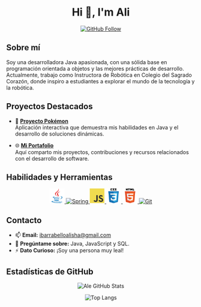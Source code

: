 <h1 align="center">Hi 👋, I'm Ali</h1>

<p align="center">
  <a href="https://github.com/aleib12">
    <img src="https://img.shields.io/github/followers/aleib12?label=Follow&style=social" alt="GitHub Follow" />
  </a>
</p>

## Sobre mí

Soy una desarrolladora Java apasionada, con una sólida base en programación orientada a objetos y las mejores prácticas de desarrollo. Actualmente, trabajo como Instructora de Robótica en Colegio del Sagrado Corazón, donde inspiro a estudiantes a explorar el mundo de la tecnología y la robótica.

## Proyectos Destacados

- 🔭 **[Proyecto Pokémon](https://projecto-pokemon.vercel.app)**  
  Aplicación interactiva que demuestra mis habilidades en Java y el desarrollo de soluciones dinámicas.

- 🌐 **[Mi Portafolio](https://portafolio-sable-chi.vercel.app/)**  
  Aquí comparto mis proyectos, contribuciones y recursos relacionados con el desarrollo de software.

## Habilidades y Herramientas

<p align="center">
  <a href="https://www.java.com" target="_blank" rel="noreferrer">
    <img src="https://raw.githubusercontent.com/devicons/devicon/master/icons/java/java-original.svg" alt="Java" width="40" height="40"/>
  </a>
  <a href="https://spring.io/" target="_blank" rel="noreferrer">
    <img src="https://www.vectorlogo.zone/logos/springio/springio-icon.svg" alt="Spring" width="40" height="40"/>
  </a>
  <a href="https://developer.mozilla.org/en-US/docs/Web/JavaScript" target="_blank" rel="noreferrer">
    <img src="https://raw.githubusercontent.com/devicons/devicon/master/icons/javascript/javascript-original.svg" alt="JavaScript" width="40" height="40"/>
  </a>
  <a href="https://www.w3schools.com/css/" target="_blank" rel="noreferrer">
    <img src="https://raw.githubusercontent.com/devicons/devicon/master/icons/css3/css3-original-wordmark.svg" alt="CSS3" width="40" height="40"/>
  </a>
  <a href="https://www.w3.org/html/" target="_blank" rel="noreferrer">
    <img src="https://raw.githubusercontent.com/devicons/devicon/master/icons/html5/html5-original-wordmark.svg" alt="HTML5" width="40" height="40"/>
  </a>
  <a href="https://git-scm.com/" target="_blank" rel="noreferrer">
    <img src="https://www.vectorlogo.zone/logos/git-scm/git-scm-icon.svg" alt="Git" width="40" height="40"/>
  </a>
  <!-- Agrega más íconos según tus habilidades -->
</p>

## Contacto

- 📫 **Email:** [ibarrabelloalisha@gmail.com](mailto:ibarrabelloalisha@gmail.com)
- 💬 **Pregúntame sobre:** Java, JavaScript y SQL.
- ⚡ **Dato Curioso:** ¡Soy una persona muy leal!

## Estadísticas de GitHub

<p align="center">
  <img src="https://github-readme-stats.vercel.app/api?username=aleib12&show_icons=true&locale=en" alt="Ale GitHub Stats" />
</p>
<p align="center">
  <img src="https://github-readme-stats.vercel.app/api/top-langs?username=aleib12&layout=compact" alt="Top Langs" />
</p>

